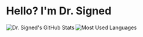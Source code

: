 <h1> Hello? I'm Dr. Signed </h1>

<img src='https://github-readme-stats.vercel.app/api?username=drsigned&show_icons=true&count_private=true&line_height=40&hide_border=true&bg_color=0D1117&text_color=C9D1D9' align="left" alt="Dr. Signed's GitHub Stats"/>
<img src='https://github-readme-stats.vercel.app/api/top-langs/?username=drsigned&hide_langs_below=4&hide_border=true&bg_color=0D1117&text_color=C9D1D9' alt="Most Used Languages"/>